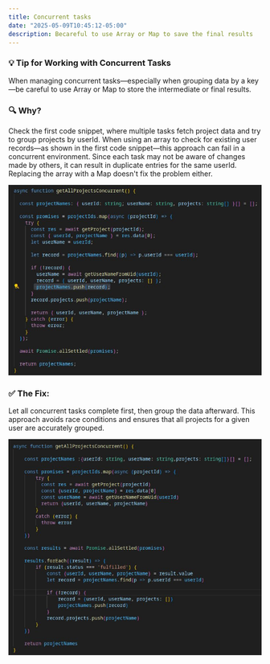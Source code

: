 ```yaml
---
title: Concurrent tasks
date: "2025-05-09T10:45:12-05:00"
description: Becareful to use Array or Map to save the final results
---
```


### 💡 Tip for Working with Concurrent Tasks
When managing concurrent tasks—especially when grouping data by a key —be careful to use Array or Map to store the intermediate or final results.
 
### 🔍 Why?
Check the first code snippet, where multiple tasks fetch project data and try to group projects by userId. When using an array to check for existing user records—as shown in the first code snippet—this approach can fail in a concurrent environment. Since each task may not be aware of changes made by others, it can result in duplicate entries for the same userId. Replacing the array with a Map doesn't fix the problem either.

![code snippet](./one.jpeg)

### ✅ The Fix: 
Let all concurrent tasks complete first, then group the data afterward. This approach avoids race conditions and ensures that all projects for a given user are accurately grouped.

![code snippet](./two.jpeg)